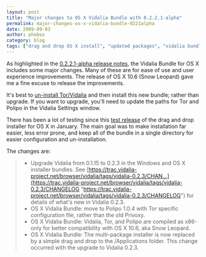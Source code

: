 ```yaml
---
layout: post
title: "Major changes to OS X Vidalia Bundle with 0.2.2.1-alpha"
permalink: major-changes-os-x-vidalia-bundle-0221alpha
date: 2009-09-03
author: phobos
category: blog
tags: ["drag and drop OS X install", "updated packages", "vidalia bundle"]
---
```


As highlighted in the [0.2.2.1-alpha release notes](http://blog.torproject.org/blog/tor-0221alpha-released), the Vidalia Bundle for OS X includes some major changes. Many of these are for ease of use and user experience improvements. The release of OS X 10.6 (Snow Leopard) gave me a fine excuse to release the improvements.

It's best to [un-install Tor/Vidalia](https://www.torproject.org/docs/tor-doc-osx.html.en#uninstall) and then install this new bundle; rather than upgrade. If you want to upgrade, you'll need to update the paths for Tor and Polipo in the Vidalia Settings window.

There has been a lot of testing since this [test release](http://blog.torproject.org/blog/experimental-os-x-drag-and-drop-vidalia-bundle-installer) of the drag and drop installer for OS X in January. The main goal was to make installation far easier, less error prone, and keep all of the bundle in a single directory for easier configuration and un-installation.

The changes are:

> - Upgrade Vidalia from 0.1.15 to 0.2.3 in the Windows and OS X installer bundles. See [https://trac.vidalia-project.net/browser/vidalia/tags/vidalia-0.2.3/CHAN...](https://trac.vidalia-project.net/browser/vidalia/tags/vidalia-0.2.3/CHANGELOG "https://trac.vidalia-project.net/browser/vidalia/tags/vidalia-0.2.3/CHANGELOG") for details of what's new in Vidalia 0.2.3.  
> - OS X Vidalia Bundle: move to Polipo 1.0.4 with Tor specific configuration file, rather than the old Privoxy.  
> - OS X Vidalia Bundle: Vidalia, Tor, and Polipo are compiled as x86-only for better compatibility with OS X 10.6, aka Snow Leopard.  
> - OS X Vidalia Bundle: The multi-package installer is now replaced by a simple drag and drop to the /Applications folder. This change occurred with the upgrade to Vidalia 0.2.3.
